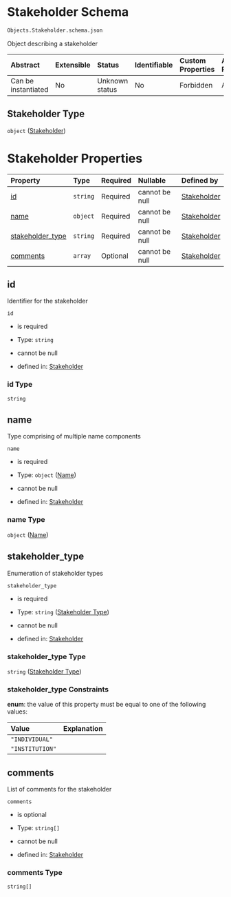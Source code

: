 # Stakeholder Schema

```txt
Objects.Stakeholder.schema.json
```

Object describing a stakeholder

| Abstract            | Extensible | Status         | Identifiable | Custom Properties | Additional Properties | Access Restrictions | Defined In                                                                               |
| :------------------ | :--------- | :------------- | :----------- | :---------------- | :-------------------- | :------------------ | :--------------------------------------------------------------------------------------- |
| Can be instantiated | No         | Unknown status | No           | Forbidden         | Allowed               | none                | [Stakeholder.schema.json](../out/objects/Stakeholder.schema.json "open original schema") |

## Stakeholder Type

`object` ([Stakeholder](stakeholder.md))

# Stakeholder Properties

| Property                              | Type     | Required | Nullable       | Defined by                                                                                                             |
| :------------------------------------ | :------- | :------- | :------------- | :--------------------------------------------------------------------------------------------------------------------- |
| [id](#id)                             | `string` | Required | cannot be null | [Stakeholder](stakeholder-properties-id.md "Objects.Stakeholder.schema.json#/properties/id")                           |
| [name](#name)                         | `object` | Required | cannot be null | [Stakeholder](stakeholder-properties-name.md "Types.Name.schema.json#/properties/name")                                |
| [stakeholder_type](#stakeholder_type) | `string` | Required | cannot be null | [Stakeholder](stakeholder-properties-stakeholder-type.md "Enums.Stakeholder.schema.json#/properties/stakeholder_type") |
| [comments](#comments)                 | `array`  | Optional | cannot be null | [Stakeholder](stakeholder-properties-comments.md "Objects.Stakeholder.schema.json#/properties/comments")               |

## id

Identifier for the stakeholder

`id`

*   is required

*   Type: `string`

*   cannot be null

*   defined in: [Stakeholder](stakeholder-properties-id.md "Objects.Stakeholder.schema.json#/properties/id")

### id Type

`string`

## name

Type comprising of multiple name components

`name`

*   is required

*   Type: `object` ([Name](stakeholder-properties-name.md))

*   cannot be null

*   defined in: [Stakeholder](stakeholder-properties-name.md "Types.Name.schema.json#/properties/name")

### name Type

`object` ([Name](stakeholder-properties-name.md))

## stakeholder_type

Enumeration of stakeholder types

`stakeholder_type`

*   is required

*   Type: `string` ([Stakeholder Type](stakeholder-properties-stakeholder-type.md))

*   cannot be null

*   defined in: [Stakeholder](stakeholder-properties-stakeholder-type.md "Enums.Stakeholder.schema.json#/properties/stakeholder_type")

### stakeholder_type Type

`string` ([Stakeholder Type](stakeholder-properties-stakeholder-type.md))

### stakeholder_type Constraints

**enum**: the value of this property must be equal to one of the following values:

| Value           | Explanation |
| :-------------- | :---------- |
| `"INDIVIDUAL"`  |             |
| `"INSTITUTION"` |             |

## comments

List of comments for the stakeholder

`comments`

*   is optional

*   Type: `string[]`

*   cannot be null

*   defined in: [Stakeholder](stakeholder-properties-comments.md "Objects.Stakeholder.schema.json#/properties/comments")

### comments Type

`string[]`
